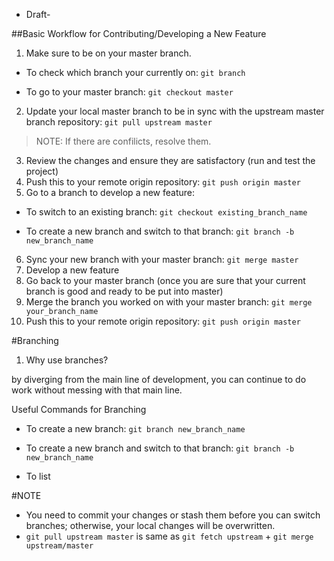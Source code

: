 - Draft-

##Basic Workflow for Contributing/Developing a New Feature
1. Make sure to be on your master branch.
- To check which branch your currently on: ```git branch```

- To go to your master branch: ```git checkout master```

2. Update your local master branch to be in sync with the upstream master branch repository: ```git pull upstream master```
> NOTE: If there are confilicts, resolve them.
3. Review the changes and ensure they are satisfactory (run and test the project)
4. Push this to your remote origin repository: ```git push origin master```
5. Go to a branch to develop a new feature:
- To switch to an existing branch: ```git checkout existing_branch_name```

- To create a new branch and switch to that branch: ```git branch -b new_branch_name```

6. Sync your new branch with your master branch: ```git merge master```
7. Develop a new feature
8. Go back to your master branch (once you are sure that your current branch is good and ready to be put into master)
9. Merge the branch you worked on with your master branch: ```git merge your_branch_name```
10. Push this to your remote origin repository: ```git push origin master```



#Branching





1. Why use branches? 

by diverging from the main line of development, you can continue to do work without messing with that main line.

Useful Commands for Branching

- To create a new branch: ```git branch new_branch_name```

- To create a new branch and switch to that branch: ```git branch -b new_branch_name```
- To list 



#NOTE
- You need to commit your changes or stash them before you can switch branches; otherwise, your local changes will be overwritten.
- ```git pull upstream master``` is same as ```git fetch upstream``` + ```git merge upstream/master```
